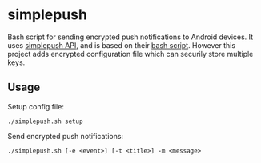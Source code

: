 # simplepush
Bash script for sending encrypted push notifications to Android devices. It uses [simplepush API](https://simplepush.io/), and is based on their [bash script](https://github.com/simplepush/send-encrypted). However this project adds encrypted configuration file which can securily store multiple keys.

## Usage
Setup config file:

`./simplepush.sh setup`

Send encrypted push notifications:

`./simplepush.sh [-e <event>] [-t <title>] -m <message>`
